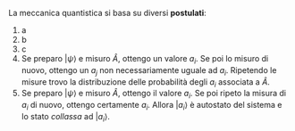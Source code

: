 La meccanica quantistica si basa su diversi **postulati**:
1. a
2. b
3. c
4. Se preparo $|\psi\rangle$ e misuro $\hat{A}$, ottengo un valore $a_{i}$. Se poi lo misuro di nuovo, ottengo un $a_{j}$ non necessariamente uguale ad $a_{i}$. Ripetendo le misure trovo la distribuzione delle probabilità degli $a_{i}$ associata a $\hat{A}$.
5. Se preparo $|\psi\rangle$ e misuro $\hat{A}$, ottengo il valore $a_{i}$. Se poi ripeto la misura di $a_{i}$ di nuovo, ottengo certamente $a_{i}$. Allora $|a_{i}\rangle$ è autostato del sistema e lo stato *collassa* ad $|a_{i}\rangle$.
